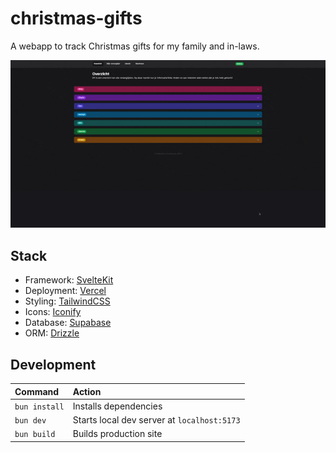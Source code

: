 # christmas-gifts

A webapp to track Christmas gifts for my family and in-laws.

![A screen recording of the homepage of the website. It shows the interaction with the various elements.](assets/screengrab.gif)

## Stack

-   Framework: [SvelteKit](https://kit.svelte.dev/)
-   Deployment: [Vercel](https://vercel.com)
-   Styling: [TailwindCSS](https://tailwindcss.com/)
-   Icons: [Iconify](https://iconify.com/)
-   Database: [Supabase](https://supabase.com/)
-   ORM: [Drizzle](https://orm.drizzle.team/)

## Development

| Command       | Action                                      |
| :------------ | :------------------------------------------ |
| `bun install` | Installs dependencies                       |
| `bun dev`     | Starts local dev server at `localhost:5173` |
| `bun build`   | Builds production site                      |
